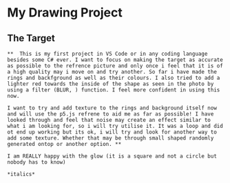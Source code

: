 # My Drawing Project  
   
## The Target 
   
   
   
   
    **  This is my first project in VS Code or in any coding language besides some C# ever. I want to focus on making the target as accurate as possible to the refrence picture and only once i feel that it is of a high quality may i move on and try another. So far i have made the rings and backfground as well as their colours. I also tried to add a lighter red towards the inside of the shape as seen in the photo by using a filter (BLUR, ) function. I feel more confident in using this now. 
    
    I want to try and add texture to the rings and background itself now and will use the p5.js refrene to aid me as far as possible! I have looked through and feel that noise may create an effect similar to what i am looking for, so i will try utilise it. It was a loop and did ot end up working but its ok, i will try and look for another way to add some texture. Whether that may be through small shaped randomly generated ontop or another option. ** 
   
    I am REALLY happy with the glow (it is a square and not a circle but nobody has to know)
   
    *italics* 